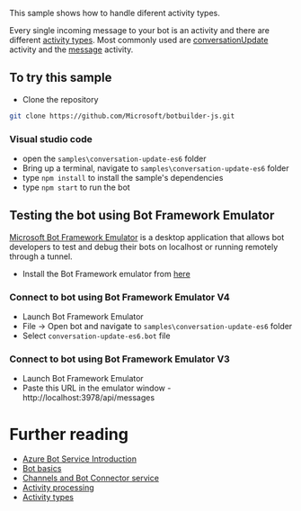 This sample shows how to handle diferent activity types.

Every single incoming message to your bot is an activity and there are different [activity types](https://docs.microsoft.com/en-us/azure/bot-service/bot-service-activities-entities?view=azure-bot-service-4.0&tabs=js#activity-types). Most commonly used are [conversationUpdate](https://docs.microsoft.com/en-us/azure/bot-service/bot-service-activities-entities?view=azure-bot-service-4.0&tabs=js#conversationupdate) activity and the [message](https://docs.microsoft.com/en-us/azure/bot-service/bot-service-activities-entities?view=azure-bot-service-4.0&tabs=js#message) activity.

## To try this sample
- Clone the repository
```bash
git clone https://github.com/Microsoft/botbuilder-js.git
```

### Visual studio code
- open the `samples\conversation-update-es6` folder
- Bring up a terminal, navigate to `samples\conversation-update-es6` folder
- type `npm install` to install the sample's dependencies
- type `npm start` to run the bot

## Testing the bot using Bot Framework Emulator
[Microsoft Bot Framework Emulator](https://github.com/microsoft/botframework-emulator) is a desktop application that allows bot developers to test and debug their bots on localhost or running remotely through a tunnel.

- Install the Bot Framework emulator from [here](https://github.com/Microsoft/BotFramework-Emulator/releases)

### Connect to bot using Bot Framework Emulator **V4**
- Launch Bot Framework Emulator
- File -> Open bot and navigate to `samples\conversation-update-es6` folder
- Select `conversation-update-es6.bot` file

### Connect to bot using Bot Framework Emulator **V3**
- Launch Bot Framework Emulator
- Paste this URL in the emulator window - http://localhost:3978/api/messages

# Further reading

- [Azure Bot Service Introduction](https://docs.microsoft.com/en-us/azure/bot-service/bot-service-overview-introduction?view=azure-bot-service-4.0)
- [Bot basics](https://docs.microsoft.com/en-us/azure/bot-service/bot-builder-basics?view=azure-bot-service-4.0)
- [Channels and Bot Connector service](https://docs.microsoft.com/en-us/azure/bot-service/bot-concepts?view=azure-bot-service-4.0)
- [Activity processing](https://docs.microsoft.com/en-us/azure/bot-service/bot-builder-concept-activity-processing?view=azure-bot-service-4.0)
- [Activity types](https://docs.microsoft.com/en-us/azure/bot-service/bot-service-activities-entities?view=azure-bot-service-4.0&tabs=js#activity-types)